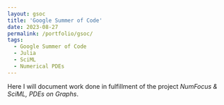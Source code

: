 ```yaml
---
layout: gsoc
title: 'Google Summer of Code'
date: 2023-08-27
permalink: /portfolio/gsoc/
tags:
  - Google Summer of Code
  - Julia
  - SciML
  - Numerical PDEs
---
```


Here I will document work done in fulfillment of the project _NumFocus & SciML, PDEs on Graphs_.